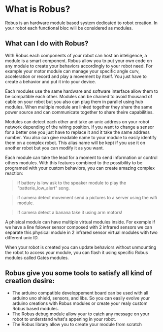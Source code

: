 # What is Robus?
Robus is an hardware module based system dedicated to robot creation. In your robot each functional bloc will be considered as modules. 

## What can I do with Robus?
With Robus each components of your robot can host an inteligence, a module is a smart component. Robus allow you to put your own code on any module to create your behaviors accordingly to your robot need.
For example your motor module can manage your specific angle curv, acceleration or record and play a movement by itself. You just have to create a behavior and put it into your device.

Each modules use the same hardware and software interface allow them to be compatible each other. Modules can be chained to avoid thousand of cable on your robot but you also can plug them in parallel using hub modules. When multiple module are linked together they share the same power source and can communicate together to share theire capabilities.

Modules can detect each other and take an unic address on your robot network depending of the wiring position. If you want to change a sensor for a better one you just have to replace it and it take the same address number. You also can give readable name to your module to easily identify them on a complex robot. This alias name will be kept if you use it on another robot but you can modify it as you want.

Each module can take the lead for a moment to send information or control others modules. With this features combined to the possibility to be programed with your custom behaviors, you can create amazing complex reaction:
> if battery is low ask to the speaker module to play the "batterie_low_alert" song.

> if camera detect movement send a pictures to a server using the wifi module.

> If camera detect a banana take it using arm motors!

A phisical module can have multiple virtual modules inside. For exemple if we have a line folower sensor composed with 2 infrared sensors we can separate this physical module in 2 infrared sensor virtual modules with two different unic ID.

When your robot is created you can update behaviors without unmounting the robot to access your module, you can flash it using specific Robus modules called Gates modules.

## Robus give you some tools to satisfy all kind of creation desire:
- The arduino compatible developpement board can be used with all arduino uno shield, sensors, and libs. So you can easily evolve your arduino creations with Robus modules or create your realy custom Robus based modules.
- The Robus debug module allow your to catch any message on your robot to understand what's appening in your robot.
- The Robus library allow you to create your module from scratch